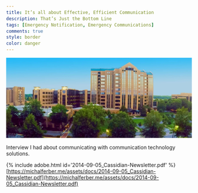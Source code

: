 ```yaml
---
title: It’s all about Effective, Efficient Communication
description: That’s Just the Bottom Line
tags: [Emergency Notification, Emergency Communications]
comments: true
style: border
color: danger
---
```


![McLeod Health](/assets/img/mcleod-health-pavilion-bldg-2.jpg)

Interview I had about communicating with communication technology solutions.

{% include adobe.html id='2014-09-05_Cassidian-Newsletter.pdf' %}  
[https://michalferber.me/assets/docs/2014-09-05_Cassidian-Newsletter.pdf](https://michalferber.me/assets/docs/2014-09-05_Cassidian-Newsletter.pdf)
